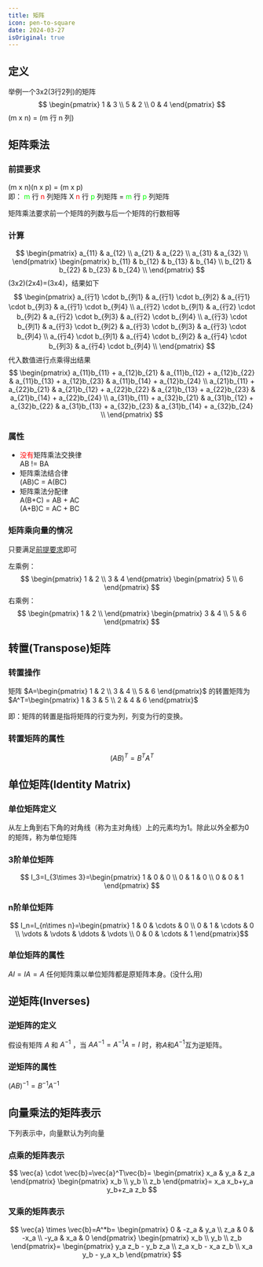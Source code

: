 ```yaml
---
title: 矩阵
icon: pen-to-square
date: 2024-03-27
isOriginal: true
---
```


<!-- more -->

## 定义
举例一个3x2(3行2列)的矩阵
$$
\begin{pmatrix}
1 & 3 \\
5 & 2 \\ 
0 & 4
\end{pmatrix}
$$
(m x n) = (m 行 n 列)

## 矩阵乘法
### 前提要求
(m x n)(n x p) = (m x p)<br>
即：<font color=#00ff00> m </font>行<font color=#ff0000> n </font>列矩阵 X <font color=#ff0000> n </font>行<font color=#00ff00> p </font>列矩阵 =<font color=#00ff00> m </font>行<font color=#00ff00> p </font>列矩阵

矩阵乘法要求前一个矩阵的列数与后一个矩阵的行数相等

### 计算

$$
\begin{pmatrix}
    a_{11} & a_{12} \\ 
    a_{21} & a_{22} \\ 
    a_{31} & a_{32} \\ 
\end{pmatrix}
\begin{pmatrix}
    b_{11} & b_{12} & b_{13} & b_{14} \\ 
    b_{21} & b_{22} & b_{23} & b_{24} \\ 
\end{pmatrix}
$$
(3x2)(2x4)=(3x4)，结果如下
$$
\begin{pmatrix}
    a_{行1} \cdot b_{列1} & a_{行1} \cdot b_{列2} & a_{行1} \cdot b_{列3} & a_{行1} \cdot b_{列4} \\ 
    a_{行2} \cdot b_{列1} & a_{行2} \cdot b_{列2} & a_{行2} \cdot b_{列3} & a_{行2} \cdot b_{列4} \\ 
    a_{行3} \cdot b_{列1} & a_{行3} \cdot b_{列2} & a_{行3} \cdot b_{列3} & a_{行3} \cdot b_{列4} \\
    a_{行4} \cdot b_{列1} & a_{行4} \cdot b_{列2} & a_{行4} \cdot b_{列3} & a_{行4} \cdot b_{列4} \\
\end{pmatrix}
$$
代入数值进行点乘得出结果
$$
\begin{pmatrix}
    a_{11}b_{11} + a_{12}b_{21} & a_{11}b_{12} + a_{12}b_{22} & a_{11}b_{13} + a_{12}b_{23} & a_{11}b_{14} + a_{12}b_{24} \\ 
    a_{21}b_{11} + a_{22}b_{21} & a_{21}b_{12} + a_{22}b_{22} & a_{21}b_{13} + a_{22}b_{23} & a_{21}b_{14} + a_{22}b_{24} \\ 
    a_{31}b_{11} + a_{32}b_{21} & a_{31}b_{12} + a_{32}b_{22} & a_{31}b_{13} + a_{32}b_{23} & a_{31}b_{14} + a_{32}b_{24} \\
\end{pmatrix}
$$

### 属性
- <font color="red">没有</font>矩阵乘法交换律<br>
    AB != BA
- 矩阵乘法结合律<br>
    (AB)C = A(BC)
- 矩阵乘法分配律<br>
    A(B+C) = AB + AC  
    (A+B)C = AC + BC

### 矩阵乘向量的情况  
只要满足[前提要求](#前提要求)即可

左乘例：
$$
\begin{pmatrix}
    1 & 2 \\
    3 & 4
\end{pmatrix}
\begin{pmatrix}
    5 \\
    6
\end{pmatrix}
$$
右乘例：
$$
\begin{pmatrix}
    1 & 2 \\
\end{pmatrix}
\begin{pmatrix}
    3 & 4 \\
    5 & 6
\end{pmatrix}
$$

## 转置(Transpose)矩阵
### 转置操作
矩阵
$A=\begin{pmatrix}
    1 & 2 \\
    3 & 4 \\
    5 & 6
\end{pmatrix}$
的转置矩阵为
$A^T=\begin{pmatrix}
    1 & 3 & 5 \\
    2 & 4 & 6
\end{pmatrix}$

即：矩阵的转置是指将矩阵的行变为列，列变为行的变换。
### 转置矩阵的属性
$$(AB)^T=B^TA^T$$

## 单位矩阵(Identity Matrix)
### 单位矩阵定义
从左上角到右下角的对角线（称为主对角线）上的元素均为1。除此以外全都为0的矩阵，称为单位矩阵

### 3阶单位矩阵
$$
I_3=I_{3\times 3}=\begin{pmatrix}
    1 & 0 & 0 \\
    0 & 1 & 0 \\
    0 & 0 & 1
\end{pmatrix}
$$

### n阶单位矩阵
$$
I_n=I_{n\times n}=\begin{pmatrix}
    1 & 0 & \cdots & 0 \\
    0 & 1 & \cdots & 0 \\
    \vdots & \vdots & \ddots & \vdots \\
    0 & 0 & \cdots & 1
\end{pmatrix}$$

### 单位矩阵的属性
$AI = IA = A$
任何矩阵乘以单位矩阵都是原矩阵本身。(没什么用)

## 逆矩阵(Inverses)
### 逆矩阵的定义
假设有矩阵 $A$ 和 $A^{-1}$ ，当 $AA^{-1}=A^{-1}A=I$ 时，称$A$和$A^{-1}$互为逆矩阵。
### 逆矩阵的属性
$(AB)^{-1}=B^{-1}A^{-1}$

## 向量乘法的矩阵表示
下列表示中，向量默认为列向量
### 点乘的矩阵表示
$$
\vec{a} \cdot \vec{b}=\vec{a}^T\vec{b}=
\begin{pmatrix}
    x_a & y_a & z_a
\end{pmatrix}
\begin{pmatrix}
    x_b \\ y_b \\ z_b
\end{pmatrix}=
x_a x_b+y_a y_b+z_a z_b
$$
### 叉乘的矩阵表示
$$
\vec{a} \times \vec{b}=A^*b=
\begin{pmatrix}
    0 & -z_a & y_a \\
    z_a & 0 & -x_a \\
    -y_a & x_a & 0
\end{pmatrix}
\begin{pmatrix}
    x_b \\ y_b \\ z_b
\end{pmatrix}=
\begin{pmatrix}
    y_a z_b - y_b z_a \\ 
    z_a x_b - x_a z_b \\ 
    x_a y_b - y_a x_b
\end{pmatrix}
$$